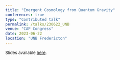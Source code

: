```yaml
---
title: "Emergent Cosmology from Quantum Gravity"
conferences: true
type: "Contributed talk"
permalink: /talks/230622_UNB
venue: "CAP Congress"
date: 2023-06-22
location: "UNB Fredericton"
---
```


<span style="font-size: small">Slides available [here](http://marchetti-luca.github.io/files/230622_UNB_slides.pdf).</span>
